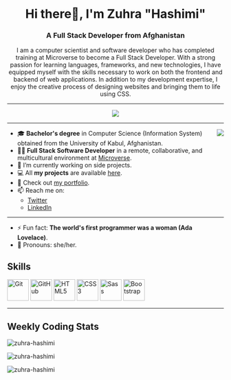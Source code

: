 <h1 align="center">Hi there👋, I'm Zuhra "Hashimi"</h1>
<h3 align="center">A Full Stack Developer from Afghanistan</h3>

<p align="center">I am a computer scientist and software developer who has completed training at Microverse to become a Full Stack Developer. With a strong passion for learning languages, frameworks, and new technologies, I have equipped myself with the skills necessary to work on both the frontend and backend of web applications. In addition to my development expertise, I enjoy the creative process of designing websites and bringing them to life using CSS.</p>

---

<div align="center">
  <img src="https://badges.pufler.dev/visits/ZuhRa-HashiMi/ZuhRa-HashiMil?color=3f37c9">
</div>

---

<img align="right" src="https://media2.giphy.com/media/L1R1tvI9svkIWwpVYr/giphy.gif?cid=790b76112be03f92de5e356ca9c83066f76d54710feb3b75&rid=giphy.gif&ct=g">

- 🎓 **Bachelor's degree** in Computer Science (Information System) obtained from the University of Kabul, Afghanistan.
- 👩‍💻 **Full Stack Software Developer** in a remote, collaborative, and multicultural environment at [Microverse](https://github.com/microverseinc).
- 🌱 I’m currently working on side projects.
- 💻 All **my projects** are available [here](https://github.com/ZuhRa-HashiMi?tab=repositories).
- 🚀 Check out [my portfolio](https://jade-granita-be9cc0.netlify.app/).
- 📫 Reach me on:
  - [Twitter](https://twitter.com/zuhrahashimi4)
  - [LinkedIn](https://www.linkedin.com/in/zuhra-hashimi/)

---

- ⚡ Fun fact: **The world's first programmer was a woman (Ada Lovelace)**.
- 👩 Pronouns: she/her.

<h2 align="left">Skills</h2>
<p align="left">
  <div>
    <img height="50" src="https://user-images.githubusercontent.com/25181517/117364277-fc4eb280-aebd-11eb-8769-a3583c6a2037.png" alt="Git" title="Git" />
    <img height="50" src="https://user-images.githubusercontent.com/25181517/117364276-fc4eb280-aebd-11eb-92ba-8a6ef74b7313.png" alt="GitHub" title="GitHub" />
    <img height="50" src="https://user-images.githubusercontent.com/25181517/117447535-f00a3a00-af3d-11eb-89bf-45aaf56dbaf1.png" alt="HTML5" title="HTML5" />
    <img height="50" src="https://user-images.githubusercontent.com/25181517/117447663-0fa16280-af3e-11eb-8677-bcf8e4f8e298.png" alt="CSS3" title="CSS3" />
    <img height="50" src="https://github.com/get-icon/geticon/raw/master/icons/sass.svg" alt="Sass" title="Sass" />
    <img height="50" src="https://user-images.githubusercontent.com/25181517/121402101-c89df700-c959-11eb-8b4a-bbadf9e84b30.png" alt="Bootstrap" title="Bootstrap" />
  </div>
</p>

---

<h2>Weekly Coding Stats</h2>

<p align="left">
  <img align="center" src="https://github-readme-stats.vercel.app/api/top-langs?username=zuhra-hashimi&show_icons=true&locale=en&layout=compact" alt="zuhra-hashimi" />
</p>

<p align="left">
  <img align="center" src="https://github-readme-stats.vercel.app/api?username=zuhra-hashimi&show_icons=true&locale=en" alt="zuhra-hashimi" />
</p>

<p align="left">
  <img align="center" src="https://github-readme-streak-stats.herokuapp.com/?user=zuhra-hashimi" alt="zuhra-hashimi" />
</p>
